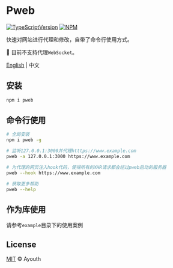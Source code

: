 # Pweb

[![TypeScriptVersion](https://img.shields.io/badge/TypeScript-v5-blue?logo=typescript&style=flat-square)](https://www.typescriptlang.org/)
[![NPM](https://img.shields.io/badge/NPM-gray?logo=NPM&style=flat-square)](https://www.npmjs.com/package/pweb)

快速对网站进行代理和修改，自带了命令行使用方式。

🚧 目前不支持代理`WebSocket`。

[English](./README.md) | 中文

## 安装

```bash
npm i pweb
```

## 命令行使用

```bash
# 全局安装
npm i pweb -g

# 监听127.0.0.1:3000并代理htttps://www.example.com
pweb -a 127.0.0.1:3000 https://www.example.com

# 为代理的网页注入hook代码，使得所有的XHR请求都会经过pweb启动的服务器
pweb --hook https://www.example.com

# 获取更多帮助
pweb --help
```

## 作为库使用

请参考`example`目录下的使用案例

## License

[MIT](./LICENSE) © Ayouth
